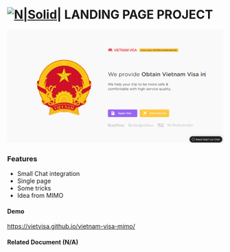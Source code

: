 # [![N|Solid](https://www.viet-visa.com/logos/icon36x36.png)](https://www.viet-visa.com/)| LANDING PAGE PROJECT

[![N|Solid](https://github.com/VietVisa/vietnam-visa-mimo/blob/master/demo.png)](https://www.viet-visa.com/)

### Features
* Small Chat integration
* Single page
* Some tricks
* Idea from MIMO 

#### Demo
https://vietvisa.github.io/vietnam-visa-mimo/

#### Related Document (N/A)

